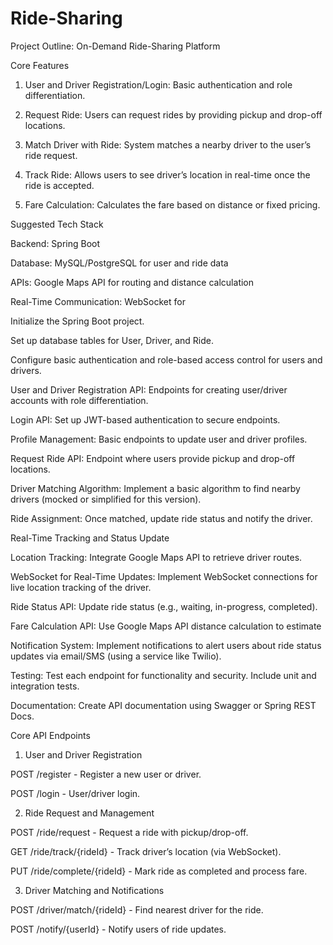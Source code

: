 # Ride-Sharing
Project Outline: On-Demand Ride-Sharing Platform

Core Features

1. User and Driver Registration/Login: Basic authentication and role differentiation.


2. Request Ride: Users can request rides by providing pickup and drop-off locations.


3. Match Driver with Ride: System matches a nearby driver to the user’s ride request.


4. Track Ride: Allows users to see driver’s location in real-time once the ride is accepted.


5. Fare Calculation: Calculates the fare based on distance or fixed pricing.



Suggested Tech Stack

Backend: Spring Boot

Database: MySQL/PostgreSQL for user and ride data

APIs: Google Maps API for routing and distance calculation

Real-Time Communication: WebSocket for 

Initialize the Spring Boot project.

Set up database tables for User, Driver, and Ride.

Configure basic authentication and role-based access control for users and drivers.


User and Driver Registration API: Endpoints for creating user/driver accounts with role differentiation.

Login API: Set up JWT-based authentication to secure endpoints.

Profile Management: Basic endpoints to update user and driver profiles.



Request Ride API: Endpoint where users provide pickup and drop-off locations.

Driver Matching Algorithm: Implement a basic algorithm to find nearby drivers (mocked or simplified for this version).

Ride Assignment: Once matched, update ride status and notify the driver.


 Real-Time Tracking and Status Update

Location Tracking: Integrate Google Maps API to retrieve driver routes.

WebSocket for Real-Time Updates: Implement WebSocket connections for live location tracking of the driver.

Ride Status API: Update ride status (e.g., waiting, in-progress, completed).


Fare Calculation API: Use Google Maps API distance calculation to estimate 



Notification System: Implement notifications to alert users about ride status updates via email/SMS (using a service like Twilio).


Testing: Test each endpoint for functionality and security. Include unit and integration tests.

Documentation: Create API documentation using Swagger or Spring REST Docs.



Core API Endpoints

1. User and Driver Registration

POST /register - Register a new user or driver.

POST /login - User/driver login.



2. Ride Request and Management

POST /ride/request - Request a ride with pickup/drop-off.

GET /ride/track/{rideId} - Track driver’s location (via WebSocket).

PUT /ride/complete/{rideId} - Mark ride as completed and process fare.



3. Driver Matching and Notifications

POST /driver/match/{rideId} - Find nearest driver for the ride.

POST /notify/{userId} - Notify users of ride updates.
